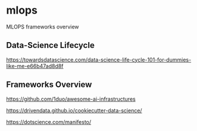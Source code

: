 # mlops
MLOPS frameworks overview

## Data-Science Lifecycle

https://towardsdatascience.com/data-science-life-cycle-101-for-dummies-like-me-e66b47ad8d8f

## Frameworks Overview

https://github.com/1duo/awesome-ai-infrastructures

https://drivendata.github.io/cookiecutter-data-science/

https://dotscience.com/manifesto/
